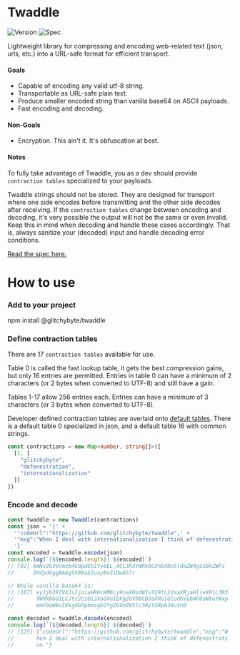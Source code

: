 # Twaddle

![Version](https://img.shields.io/badge/Version-1.0.0-blue)
![Spec](https://img.shields.io/badge/Spec-1.0.0-cyan)

Lightweight library for compressing and encoding web-related text
(json, urls, etc.) into a URL-safe format for efficient transport.

#### Goals
* Capable of encoding any valid utf-8 string.
* Transportable as URL-safe plain text.
* Produce smaller encoded string than vanilla base64 on ASCII payloads.
* Fast encoding and decoding.

#### Non-Goals
* Encryption. This ain't it. It's obfuscation at best.

#### Notes
To fully take advantage of Twaddle, you as a dev should provide 
`contraction tables` specialized to your payloads.  

Twaddle strings should not be stored. They are designed for transport
where one side encodes before transmitting and the other side decodes 
after receiving. If the `contraction tables` change between encoding 
and decoding, it's very possible the output will not be the same or 
even invalid. Keep this in mind when decoding and handle these cases 
accordingly. That is, always sanitize your (decoded) input and handle 
decoding error conditions.

[Read the spec here.](https://github.com/glitchybyte/twaddle/SPEC.md)

# How to use

### Add to your project
npm install @glitchybyte/twaddle

### Define contraction tables
There are 17 `contraction tables` available for use. 

Table 0 is called the fast lookup table, it gets the best compression 
gains, but only 16 entries are permitted. Entries in table 0 can have 
a minimum of 2 characters (or 2 bytes when converted to UTF-8) and 
still have a gain.

Tables 1-17 allow 256 entries each. Entries can have a minimum of 3 
characters (or 3 bytes when converted to UTF-8).

Developer defined contraction tables are overlaid onto
[default tables](https://github.com/glitchybyte/twaddle/src/main/twaddle-default-contractions.ts). 
There is a default table 0 specialized in json, and a default 
table 16 with common strings.

```ts
const contractions = new Map<number, string[]>([
  [1, [
    "glitchybyte",
    "defenestration",
    "internationalization"
  ]]
])
```

### Encode and decode
```ts
const twaddle = new Twaddle(contractions)
const json = '{' +
  '"codeUrl":"https://github.com/glitchybyte/twaddle",' +
  '"msg":"When I deal with internationalization I think of defenestration."' +
  '}'
const encoded = twaddle.encode(json)
console.log(`[${encoded.length}] ${encoded}`)
// [92] 6mNvZGVVcmzm4GdpdGh1Yv8EL_ACL3R3YWRkbGXnbXNn5ldoZW4gSSBkZWFs
//      IHdpdGgg8AAgSSB0aGluayBvZiDwAS7r

// While vanilla base64 is:
// [167] eyJjb2RlVXJsIjoiaHR0cHM6Ly9naXRodWIuY29tL2dsaXRjaHlieXRlL3R3
//       YWRkbGUiLCJtc2ciOiJXaGVuIEkgZGVhbCB3aXRoIGludGVybmF0aW9uYWxp
//       emF0aW9uIEkgdGhpbmsgb2YgZGVmZW5lc3RyYXRpb24uIn0

const decoded = twaddle.decode(encoded)
console.log(`[${decoded.length}] ${decoded}`)
// [125] {"codeUrl":"https://github.com/glitchybyte/twaddle","msg":"W
//       hen I deal with internationalization I think of defenestrati
//       on."}
```
